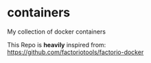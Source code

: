 # containers
My collection of docker containers

This Repo is **heavily** inspired from:
https://github.com/factoriotools/factorio-docker
